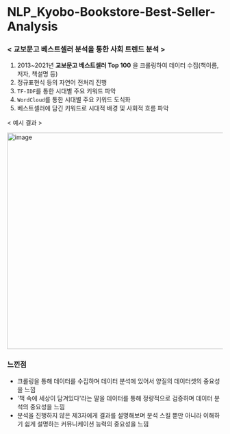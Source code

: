 # NLP_Kyobo-Bookstore-Best-Seller-Analysis

### < 교보문고 베스트셀러 분석을 통한 사회 트렌드 분석 >

1. 2013~2021년 __교보문고 베스트셀러 Top 100__ 을 크롤링하여 데이터 수집(책이름, 저자, 책설명 등)
3. 정규표현식 등의 자연어 전처리 진행
4. `TF-IDF`를 통한 시대별 주요 키워드 파악
5. `WordCloud`를 통한 시대별 주요 키워드 도식화
6. 베스트셀러에 담긴 키워드로 시대적 배경 및 사회적 흐름 파악

< 예시 결과 >

<img width="505" alt="image" src="https://user-images.githubusercontent.com/87609200/215253062-23586bc4-bfda-46c5-ae83-70edf012f266.png">


### 느낀점
* 크롤링을 통해 데이터를 수집하며 데이터 분석에 있어서 양질의 데이터셋의 중요성을 느낌
* '책 속에 세상이 담겨있다'라는 말을 데이터를 통해 정량적으로 검증하며 데이터 분석의 중요성을 느낌
* 분석을 진행하지 않은 제3자에게 결과를 설명해보며 분석 스킬 뿐만 아니라 이해하기 쉽게 설명하는 커뮤니케이션 능력의 중요성을 느낌
